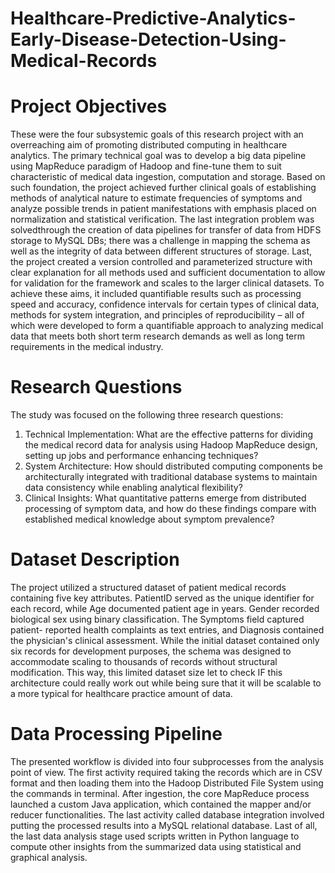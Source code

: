 # Healthcare-Predictive-Analytics-Early-Disease-Detection-Using-Medical-Records

# Project Objectives
These were the four subsystemic goals of this research project with an overreaching aim of promoting distributed computing in healthcare analytics. The primary technical goal was to develop a big data pipeline using MapReduce paradigm of Hadoop and fine-tune them to suit characteristic of medical data ingestion, computation and storage. Based on such foundation, the project achieved further clinical goals of establishing methods of analytical nature to estimate frequencies of symptoms and analyze possible trends in patient manifestations with emphasis placed on normalization and statistical verification. The last integration problem was solvedthrough the creation of data pipelines for transfer of data from HDFS storage to MySQL DBs; there was a challenge in mapping the schema as well as the integrity of data between different structures of storage. Last, the project created a version controlled and parameterized structure with clear explanation for all methods used and sufficient documentation to allow for validation for the framework and scales to the larger clinical datasets. To achieve these aims, it included quantifiable results such as processing speed and accuracy, confidence intervals for certain types of clinical data, methods for system integration, and principles of reproducibility – all of which were developed to form a quantifiable approach to analyzing medical data that meets both short term research demands as well as long term requirements in the medical industry.

# Research Questions
The study was focused on the following three research
questions:
1. Technical Implementation: What are the
effective patterns for dividing the medical
record data for analysis using Hadoop
MapReduce design, setting up jobs and
performance enhancing techniques?
2. System Architecture: How should distributed
computing components be architecturally
integrated with traditional database systems
to maintain data consistency while enabling
analytical flexibility?
3. Clinical Insights: What quantitative patterns
emerge from distributed processing of
symptom data, and how do these findings
compare with established medical knowledge
about symptom prevalence?

# Dataset Description
The project utilized a structured dataset of patient medical records containing five key attributes. PatientID served as the unique identifier for each record, while Age documented patient age in years. Gender recorded biological sex using binary classification. The Symptoms field captured patient- reported health complaints as text entries, and Diagnosis contained the physician's clinical assessment. While the initial dataset contained only six records for development purposes, the schema was designed to accommodate scaling to thousands of records without structural modification. This way, this limited dataset size let to check IF this architecture could really work out while being sure that it will be
scalable to a more typical for healthcare practice amount of data.

# Data Processing Pipeline
The presented workflow is divided into four subprocesses from the analysis point of view. The first activity required taking the records which are in CSV format and then loading them into the Hadoop Distributed File System using the commands in terminal. After ingestion, the core MapReduce process launched a custom Java application, which contained the mapper and/or reducer functionalities. The last activity called database integration involved putting the processed results into a MySQL relational database. Last of all, the last data analysis stage used scripts written in Python language to compute other insights from the summarized data using statistical and graphical analysis.
